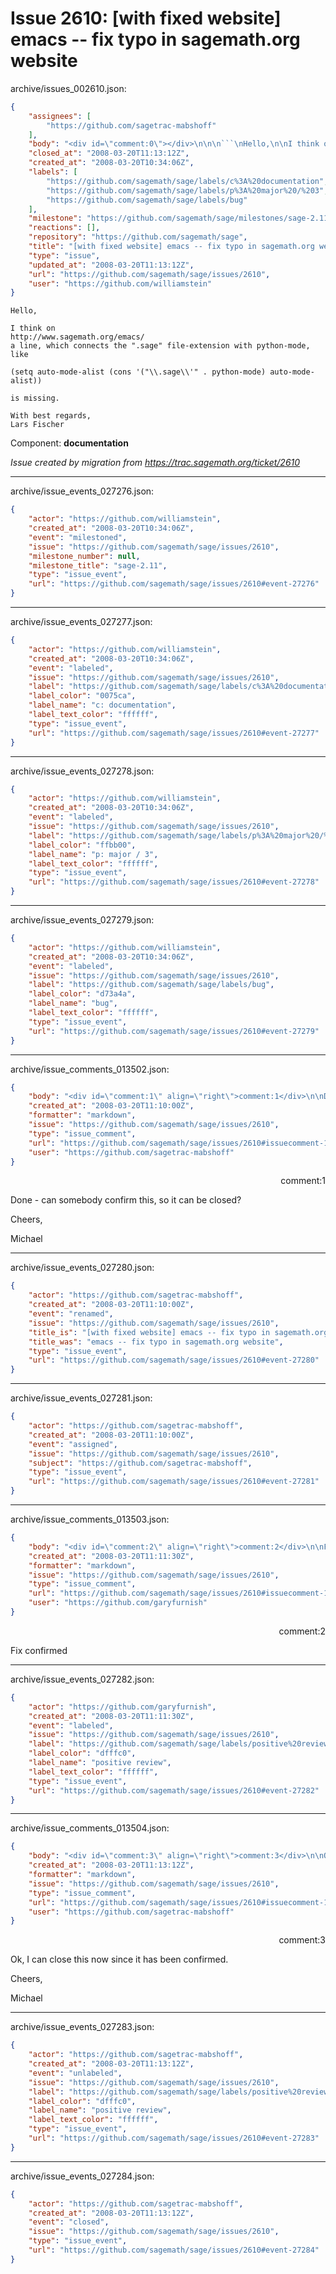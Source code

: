 # Issue 2610: [with fixed website] emacs -- fix typo in sagemath.org website

archive/issues_002610.json:
```json
{
    "assignees": [
        "https://github.com/sagetrac-mabshoff"
    ],
    "body": "<div id=\"comment:0\"></div>\n\n\n```\nHello,\n\nI think on\nhttp://www.sagemath.org/emacs/\na line, which connects the \".sage\" file-extension with python-mode,\nlike\n\n(setq auto-mode-alist (cons '(\"\\\\.sage\\\\'\" . python-mode) auto-mode-\nalist))\n\nis missing.\n\nWith best regards,\nLars Fischer\n```\n\nComponent: **documentation**\n\n_Issue created by migration from https://trac.sagemath.org/ticket/2610_\n\n",
    "closed_at": "2008-03-20T11:13:12Z",
    "created_at": "2008-03-20T10:34:06Z",
    "labels": [
        "https://github.com/sagemath/sage/labels/c%3A%20documentation",
        "https://github.com/sagemath/sage/labels/p%3A%20major%20/%203",
        "https://github.com/sagemath/sage/labels/bug"
    ],
    "milestone": "https://github.com/sagemath/sage/milestones/sage-2.11",
    "reactions": [],
    "repository": "https://github.com/sagemath/sage",
    "title": "[with fixed website] emacs -- fix typo in sagemath.org website",
    "type": "issue",
    "updated_at": "2008-03-20T11:13:12Z",
    "url": "https://github.com/sagemath/sage/issues/2610",
    "user": "https://github.com/williamstein"
}
```
<div id="comment:0"></div>


```
Hello,

I think on
http://www.sagemath.org/emacs/
a line, which connects the ".sage" file-extension with python-mode,
like

(setq auto-mode-alist (cons '("\\.sage\\'" . python-mode) auto-mode-
alist))

is missing.

With best regards,
Lars Fischer
```

Component: **documentation**

_Issue created by migration from https://trac.sagemath.org/ticket/2610_





---

archive/issue_events_027276.json:
```json
{
    "actor": "https://github.com/williamstein",
    "created_at": "2008-03-20T10:34:06Z",
    "event": "milestoned",
    "issue": "https://github.com/sagemath/sage/issues/2610",
    "milestone_number": null,
    "milestone_title": "sage-2.11",
    "type": "issue_event",
    "url": "https://github.com/sagemath/sage/issues/2610#event-27276"
}
```



---

archive/issue_events_027277.json:
```json
{
    "actor": "https://github.com/williamstein",
    "created_at": "2008-03-20T10:34:06Z",
    "event": "labeled",
    "issue": "https://github.com/sagemath/sage/issues/2610",
    "label": "https://github.com/sagemath/sage/labels/c%3A%20documentation",
    "label_color": "0075ca",
    "label_name": "c: documentation",
    "label_text_color": "ffffff",
    "type": "issue_event",
    "url": "https://github.com/sagemath/sage/issues/2610#event-27277"
}
```



---

archive/issue_events_027278.json:
```json
{
    "actor": "https://github.com/williamstein",
    "created_at": "2008-03-20T10:34:06Z",
    "event": "labeled",
    "issue": "https://github.com/sagemath/sage/issues/2610",
    "label": "https://github.com/sagemath/sage/labels/p%3A%20major%20/%203",
    "label_color": "ffbb00",
    "label_name": "p: major / 3",
    "label_text_color": "ffffff",
    "type": "issue_event",
    "url": "https://github.com/sagemath/sage/issues/2610#event-27278"
}
```



---

archive/issue_events_027279.json:
```json
{
    "actor": "https://github.com/williamstein",
    "created_at": "2008-03-20T10:34:06Z",
    "event": "labeled",
    "issue": "https://github.com/sagemath/sage/issues/2610",
    "label": "https://github.com/sagemath/sage/labels/bug",
    "label_color": "d73a4a",
    "label_name": "bug",
    "label_text_color": "ffffff",
    "type": "issue_event",
    "url": "https://github.com/sagemath/sage/issues/2610#event-27279"
}
```



---

archive/issue_comments_013502.json:
```json
{
    "body": "<div id=\"comment:1\" align=\"right\">comment:1</div>\n\nDone - can somebody confirm this, so it can be closed?\n\nCheers,\n\nMichael",
    "created_at": "2008-03-20T11:10:00Z",
    "formatter": "markdown",
    "issue": "https://github.com/sagemath/sage/issues/2610",
    "type": "issue_comment",
    "url": "https://github.com/sagemath/sage/issues/2610#issuecomment-13502",
    "user": "https://github.com/sagetrac-mabshoff"
}
```

<div id="comment:1" align="right">comment:1</div>

Done - can somebody confirm this, so it can be closed?

Cheers,

Michael



---

archive/issue_events_027280.json:
```json
{
    "actor": "https://github.com/sagetrac-mabshoff",
    "created_at": "2008-03-20T11:10:00Z",
    "event": "renamed",
    "issue": "https://github.com/sagemath/sage/issues/2610",
    "title_is": "[with fixed website] emacs -- fix typo in sagemath.org website",
    "title_was": "emacs -- fix typo in sagemath.org website",
    "type": "issue_event",
    "url": "https://github.com/sagemath/sage/issues/2610#event-27280"
}
```



---

archive/issue_events_027281.json:
```json
{
    "actor": "https://github.com/sagetrac-mabshoff",
    "created_at": "2008-03-20T11:10:00Z",
    "event": "assigned",
    "issue": "https://github.com/sagemath/sage/issues/2610",
    "subject": "https://github.com/sagetrac-mabshoff",
    "type": "issue_event",
    "url": "https://github.com/sagemath/sage/issues/2610#event-27281"
}
```



---

archive/issue_comments_013503.json:
```json
{
    "body": "<div id=\"comment:2\" align=\"right\">comment:2</div>\n\nFix confirmed",
    "created_at": "2008-03-20T11:11:30Z",
    "formatter": "markdown",
    "issue": "https://github.com/sagemath/sage/issues/2610",
    "type": "issue_comment",
    "url": "https://github.com/sagemath/sage/issues/2610#issuecomment-13503",
    "user": "https://github.com/garyfurnish"
}
```

<div id="comment:2" align="right">comment:2</div>

Fix confirmed



---

archive/issue_events_027282.json:
```json
{
    "actor": "https://github.com/garyfurnish",
    "created_at": "2008-03-20T11:11:30Z",
    "event": "labeled",
    "issue": "https://github.com/sagemath/sage/issues/2610",
    "label": "https://github.com/sagemath/sage/labels/positive%20review",
    "label_color": "dfffc0",
    "label_name": "positive review",
    "label_text_color": "ffffff",
    "type": "issue_event",
    "url": "https://github.com/sagemath/sage/issues/2610#event-27282"
}
```



---

archive/issue_comments_013504.json:
```json
{
    "body": "<div id=\"comment:3\" align=\"right\">comment:3</div>\n\nOk, I can close this now since it has been confirmed.\n\nCheers,\n\nMichael",
    "created_at": "2008-03-20T11:13:12Z",
    "formatter": "markdown",
    "issue": "https://github.com/sagemath/sage/issues/2610",
    "type": "issue_comment",
    "url": "https://github.com/sagemath/sage/issues/2610#issuecomment-13504",
    "user": "https://github.com/sagetrac-mabshoff"
}
```

<div id="comment:3" align="right">comment:3</div>

Ok, I can close this now since it has been confirmed.

Cheers,

Michael



---

archive/issue_events_027283.json:
```json
{
    "actor": "https://github.com/sagetrac-mabshoff",
    "created_at": "2008-03-20T11:13:12Z",
    "event": "unlabeled",
    "issue": "https://github.com/sagemath/sage/issues/2610",
    "label": "https://github.com/sagemath/sage/labels/positive%20review",
    "label_color": "dfffc0",
    "label_name": "positive review",
    "label_text_color": "ffffff",
    "type": "issue_event",
    "url": "https://github.com/sagemath/sage/issues/2610#event-27283"
}
```



---

archive/issue_events_027284.json:
```json
{
    "actor": "https://github.com/sagetrac-mabshoff",
    "created_at": "2008-03-20T11:13:12Z",
    "event": "closed",
    "issue": "https://github.com/sagemath/sage/issues/2610",
    "type": "issue_event",
    "url": "https://github.com/sagemath/sage/issues/2610#event-27284"
}
```

